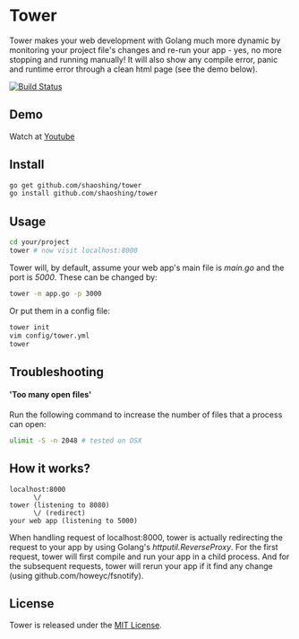 # Tower

Tower makes your web development with Golang much more dynamic by monitoring your project file's changes and
re-run your app - yes, no more stopping and running manually! It will also show any compile error, panic
and runtime error through a clean html page (see the demo below).

[![Build Status](https://travis-ci.org/shaoshing/tower.png?branch=master)](https://travis-ci.org/shaoshing/tower)

## Demo

Watch at [Youtube](http://youtu.be/QRg7yWn1jzI)

## Install
```bash
go get github.com/shaoshing/tower
go install github.com/shaoshing/tower
```

## Usage

```bash
cd your/project
tower # now visit localhost:8000
```

Tower will, by default, assume your web app's main file is _main.go_ and the port is _5000_. These can be changed by:

```bash
tower -m app.go -p 3000
```

Or put them in a config file:

```bash
tower init
vim config/tower.yml
tower
```

## Troubleshooting

#### 'Too many open files'

Run the following command to increase the number of files that a process can open:

```bash
ulimit -S -n 2048 # tested on OSX
```

## How it works?

```
localhost:8000
      \/
tower (listening to 8080)
      \/ (redirect)
your web app (listening to 5000)
```

When handling request of localhost:8000, tower is actually redirecting the request to your app by using Golang's _httputil.ReverseProxy_.
For the first request, tower will first compile and run your app in a child process. And for the subsequent requests, tower will rerun your app
if it find any change (using github.com/howeyc/fsnotify).

## License

Tower is released under the [MIT License](http://www.opensource.org/licenses/MIT).
